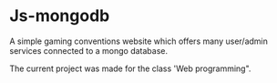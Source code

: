 # Js-mongodb
A simple gaming conventions website which offers many user/admin services connected to a mongo database.


The current project was made for the class 'Web programming". 
